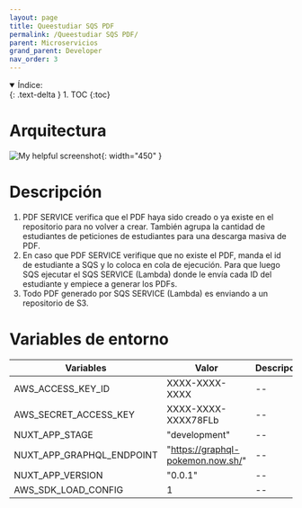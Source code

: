 ```yaml
---
layout: page
title: Queestudiar SQS PDF
permalink: /Queestudiar SQS PDF/
parent: Microservicios
grand_parent: Developer
nav_order: 3
---
```


<details open markdown="block">
  <summary>
    Índice:
  </summary>
  {: .text-delta }
1. TOC
{:toc}
</details>

# Arquitectura

![My helpful screenshot](https://cdn.discordapp.com/attachments/955522800918085684/1010224651806462052/unknown.png){: width="450" }

# Descripción
1. PDF SERVICE verifica que el PDF haya sido creado o ya existe en el repositorio para no volver a crear. También agrupa la cantidad de estudiantes de peticiones de estudiantes para una descarga masiva de PDF.
1. En caso que PDF SERVICE verifique que no existe el PDF, manda el id de estudiante a SQS y lo coloca en cola de ejecución. Para que luego SQS ejecutar el SQS SERVICE (Lambda)  donde le envía cada ID del estudiante y empiece a generar los PDFs.
1. Todo PDF generado por SQS SERVICE (Lambda) es enviando a un repositorio de S3.


# Variables de entorno

| Variables                   | Valor                                 | Descripción |
| -----------                 | -----------                           | ----------- |
| AWS_ACCESS_KEY_ID                  | XXXX-XXXX-XXXX                                 | -- |
| AWS_SECRET_ACCESS_KEY                  | XXXX-XXXX-XXXX78FLb                                 | -- |
| NUXT_APP_STAGE                  | "development"                                 | -- |
| NUXT_APP_GRAPHQL_ENDPOINT                  | "https://graphql-pokemon.now.sh/"                                 | -- |
| NUXT_APP_VERSION                  | "0.0.1"                                | -- |
| AWS_SDK_LOAD_CONFIG                  | 1                                | -- |

